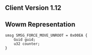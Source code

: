 ## Client Version 1.12

## Wowm Representation
```rust,ignore
smsg SMSG_FORCE_MOVE_UNROOT = 0x00EA {
    Guid guid;    
    u32 counter;    
}

```
